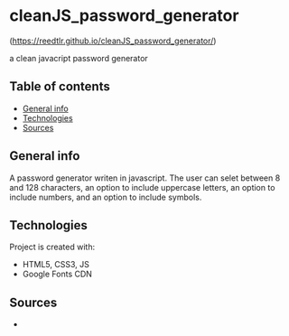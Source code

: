 # cleanJS_password_generator
(https://reedtlr.github.io/cleanJS_password_generator/)

a clean javacript password generator
## Table of contents
* [General info](#general-info)
* [Technologies](#technologies)
* [Sources](#sources)

## General info
A password generator writen in javascript. The user can selet between 8 and 128 characters, an option to include uppercase letters, an option to include numbers, and an option to include symbols.  
	
## Technologies
Project is created with:
* HTML5, CSS3, JS
* Google Fonts CDN
	
## Sources
*